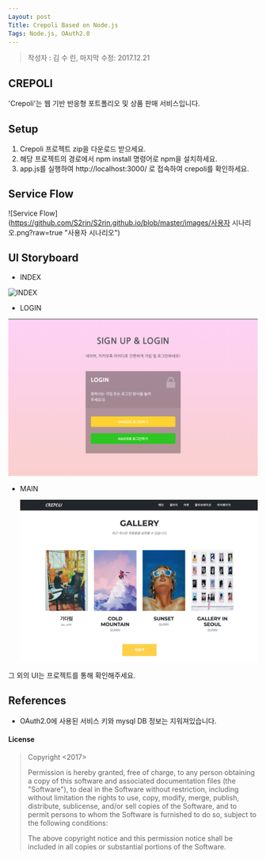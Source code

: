 ```yaml
---
Layout: post
Title: Crepoli Based on Node.js 
Tags: Node.js, OAuth2.0
---
```


> 작성자 : 김 수 린, 마지막 수정: 2017.12.21

## CREPOLI

'Crepoli'는 웹 기반 반응형 포트폴리오 및 상품 판매 서비스입니다.

## Setup

1. Crepoli 프로젝트 zip을 다운로드 받으세요.
2. 해당 프로젝트의 경로에서 npm install 명령어로 npm을 설치하세요.
3. app.js를 실행하여 http://localhost:3000/ 로 접속하여 crepoli를 확인하세요.


## Service Flow

![Service Flow](https://github.com/S2rin/S2rin.github.io/blob/master/images/사용자 시나리오.png?raw=true "사용자 시나리오")

## UI Storyboard

* INDEX

![INDEX](https://github.com/S2rin/S2rin.github.io/blob/master/images/1-pc.png?raw=true)

* LOGIN

![Login](https://github.com/S2rin/S2rin.github.io/blob/master/images/2-pc.png?raw=true)

* MAIN

  ![Main](https://github.com/S2rin/S2rin.github.io/blob/master/images/3-pc.png?raw=true)

그 외의 UI는 프로젝트를 통해 확인해주세요.

## References

* OAuth2.0에 사용된 서비스 키와 mysql DB 정보는 지워져있습니다.

#### License

>Copyright <2017> <Crepoli>
>
>Permission is hereby granted, free of charge, to any person obtaining a copy of this software and associated documentation files (the "Software"), to deal in the Software without restriction, including without limitation the rights to use, copy, modify, merge, publish, distribute, sublicense, and/or sell copies of the Software, and to permit persons to whom the Software is furnished to do so, subject to the following conditions:
>
>The above copyright notice and this permission notice shall be included in all copies or substantial portions of the Software.